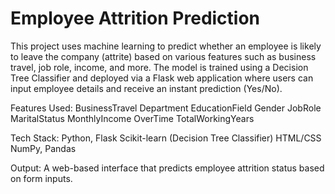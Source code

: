 # Employee Attrition Prediction
This project uses machine learning to predict whether an employee is likely to leave the company (attrite) based on various features such as business travel, job role, income, and more. The model is trained using a Decision Tree Classifier and deployed via a Flask web application where users can input employee details and receive an instant prediction (Yes/No).

Features Used:
BusinessTravel
Department
EducationField
Gender
JobRole
MaritalStatus
MonthlyIncome
OverTime
TotalWorkingYears

Tech Stack:
Python, Flask
Scikit-learn (Decision Tree Classifier)
HTML/CSS
NumPy, Pandas

Output:
A web-based interface that predicts employee attrition status based on form inputs.


